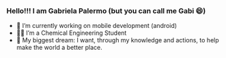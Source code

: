 ### Hello!!! I am Gabriela Palermo (but you can call me Gabi 😄)


- 📱 I’m currently working on mobile development (android)
- 👩‍🔬 I’m a Chemical Engineering Student
- 🚀 My biggest dream: I want, through my knowledge and actions, to help make the world a better place.

